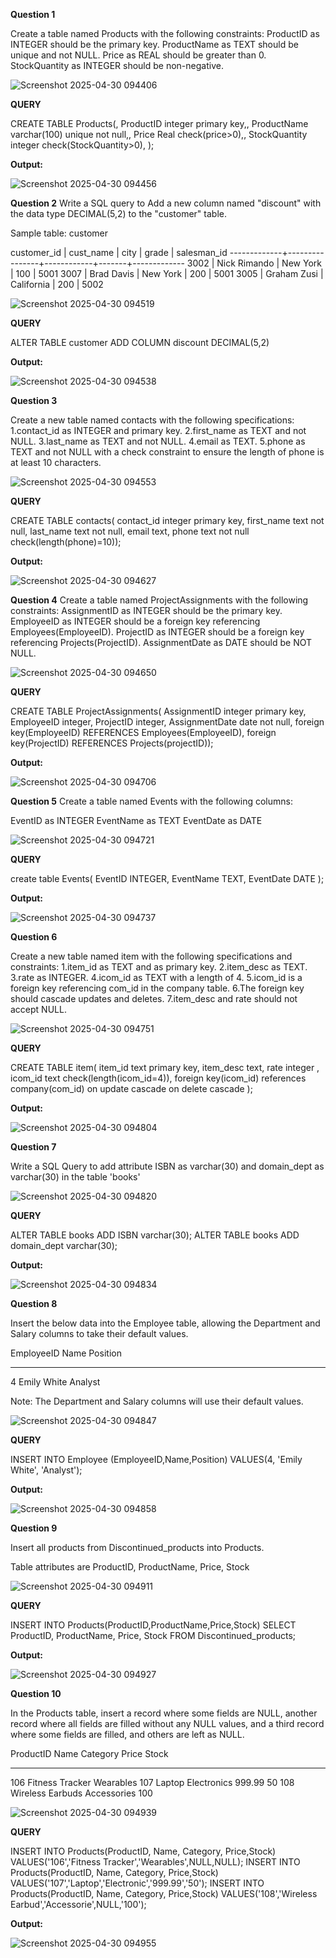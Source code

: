 
**Question 1**

Create a table named Products with the following constraints:
ProductID as INTEGER should be the primary key.
ProductName as TEXT should be unique and not NULL.
Price as REAL should be greater than 0.
StockQuantity as INTEGER should be non-negative.

![Screenshot 2025-04-30 094406](https://github.com/user-attachments/assets/4e2cc8a7-2cfb-4668-989e-3c04dfe9cad6)

**QUERY**

CREATE TABLE Products(,
ProductID integer primary key,,
ProductName varchar(100) unique not null,,
Price Real check(price>0),,
StockQuantity integer check(StockQuantity>0),
);

**Output:**

![Screenshot 2025-04-30 094456](https://github.com/user-attachments/assets/84a95bad-072c-4c86-9ccb-5a92d14dad42)

**Question 2**
Write a SQL query to Add a new column named "discount" with the data type DECIMAL(5,2) to the "customer" table.

Sample table: customer

 customer_id |   cust_name    |    city    | grade | salesman_id 
-------------+----------------+------------+-------+-------------
        3002 | Nick Rimando   | New York   |   100 |        5001
        3007 | Brad Davis     | New York   |   200 |        5001
        3005 | Graham Zusi    | California |   200 |        5002
        
 ![Screenshot 2025-04-30 094519](https://github.com/user-attachments/assets/4bb0831b-ef40-4ead-ac9c-d905c42ed6a8)

**QUERY**

ALTER TABLE customer
ADD COLUMN discount DECIMAL(5,2)

**Output:**

![Screenshot 2025-04-30 094538](https://github.com/user-attachments/assets/7d21cfbd-114a-4508-8abe-cc7ea7e26578)

**Question 3**

Create a new table named contacts with the following specifications:
1.contact_id as INTEGER and primary key.
2.first_name as TEXT and not NULL.
3.last_name as TEXT and not NULL.
4.email as TEXT.
5.phone as TEXT and not NULL with a check constraint to ensure the length of phone is at least 10 characters.

![Screenshot 2025-04-30 094553](https://github.com/user-attachments/assets/959f4a4d-e5af-420e-bedc-3474bb5fde41)

**QUERY**

CREATE TABLE contacts(
contact_id integer primary key,
first_name text not null,
last_name text not null,
email text,
phone text not null check(length(phone)=10));

**Output:**

![Screenshot 2025-04-30 094627](https://github.com/user-attachments/assets/bc28dfd2-ab99-41ea-aefa-f4b7a5565bd4)

**Question 4**
Create a table named ProjectAssignments with the following constraints:
AssignmentID as INTEGER should be the primary key.
EmployeeID as INTEGER should be a foreign key referencing Employees(EmployeeID).
ProjectID as INTEGER should be a foreign key referencing Projects(ProjectID).
AssignmentDate as DATE should be NOT NULL.

![Screenshot 2025-04-30 094650](https://github.com/user-attachments/assets/f70188b2-c8c8-4f5f-8582-0fd92df50cca)

**QUERY**

CREATE TABLE ProjectAssignments(
AssignmentID integer primary key,
EmployeeID integer,
ProjectID integer,
AssignmentDate date not null,
foreign key(EmployeeID) REFERENCES Employees(EmployeeID),
foreign key(ProjectID) REFERENCES Projects(projectID));

**Output:**

![Screenshot 2025-04-30 094706](https://github.com/user-attachments/assets/0b6a911a-842d-4df0-9aa2-7c06a01f7a20)

**Question 5**
Create a table named Events with the following columns:

EventID as INTEGER
EventName as TEXT
EventDate as DATE

![Screenshot 2025-04-30 094721](https://github.com/user-attachments/assets/86acd69d-76b1-4454-9160-9952e77cca28)

**QUERY**

create table Events(
EventID INTEGER,
EventName TEXT,
EventDate DATE
);

**Output:**

![Screenshot 2025-04-30 094737](https://github.com/user-attachments/assets/3886ccad-0dc6-49d9-94a8-eabe063ea55e)

**Question 6**

Create a new table named item with the following specifications and constraints:
1.item_id as TEXT and as primary key.
2.item_desc as TEXT.
3.rate as INTEGER.
4.icom_id as TEXT with a length of 4.
5.icom_id is a foreign key referencing com_id in the company table.
6.The foreign key should cascade updates and deletes.
7.item_desc and rate should not accept NULL.

![Screenshot 2025-04-30 094751](https://github.com/user-attachments/assets/58f39a50-3612-4299-8939-b0225b0e158c)

**QUERY**

CREATE TABLE item(
item_id text primary key,
item_desc text,
rate integer ,
icom_id text check(length(icom_id=4)),
foreign key(icom_id) references company(com_id)
on update cascade
on delete cascade
);

**Output:**

![Screenshot 2025-04-30 094804](https://github.com/user-attachments/assets/726e6efd-4a18-4821-b1f7-6490fd46474d)


**Question 7**

Write a SQL Query  to add attribute ISBN as varchar(30) and domain_dept as varchar(30) in the table 'books'

 ![Screenshot 2025-04-30 094820](https://github.com/user-attachments/assets/83b3a4ea-5508-4de2-9afe-47aa888153c0)

**QUERY**

ALTER TABLE books
ADD ISBN varchar(30);
ALTER TABLE books
ADD domain_dept varchar(30);

**Output:**

![Screenshot 2025-04-30 094834](https://github.com/user-attachments/assets/817aa068-f6e1-4ce1-9aa6-a0699e77fba9)


**Question 8**

Insert the below data into the Employee table, allowing the Department and Salary columns to take their default values.

EmployeeID  Name         Position
----------  -----------  ----------
4           Emily White  Analyst

Note: The Department and Salary columns will use their default values.    

![Screenshot 2025-04-30 094847](https://github.com/user-attachments/assets/5d619261-448e-48c1-b591-2721df610a3a)

**QUERY**

INSERT INTO Employee (EmployeeID,Name,Position)
VALUES(4, 'Emily White', 'Analyst');

**Output:**

![Screenshot 2025-04-30 094858](https://github.com/user-attachments/assets/4be31bc8-48a0-4ee1-b0d5-fc83d7c56fb4)

**Question  9**

Insert all products from Discontinued_products into Products.

Table attributes are ProductID, ProductName, Price, Stock

![Screenshot 2025-04-30 094911](https://github.com/user-attachments/assets/16518ded-1c0a-4a0c-a832-88a97b158c05)

**QUERY**

INSERT INTO Products(ProductID,ProductName,Price,Stock)
SELECT ProductID, ProductName, Price, Stock FROM Discontinued_products;

**Output:**

![Screenshot 2025-04-30 094927](https://github.com/user-attachments/assets/784453b9-1d1f-40e5-b64b-9a3464689f82)

**Question 10**

In the Products table, insert a record where some fields are NULL, another record where all fields are filled without any NULL values, and a third record where some fields are filled, and others are left as NULL.

ProductID   Name              Category    Price       Stock
----------  ---------------   ----------  ----------  ----------
106         Fitness Tracker   Wearables
107         Laptop            Electronics  999.99      50
108         Wireless Earbuds  Accessories              100

 ![Screenshot 2025-04-30 094939](https://github.com/user-attachments/assets/0ca0b4a0-75fd-4eef-b74b-50eeb8e1338c)

**QUERY**

INSERT INTO Products(ProductID, Name, Category, Price,Stock)
VALUES('106','Fitness Tracker','Wearables',NULL,NULL);
INSERT INTO Products(ProductID, Name, Category, Price,Stock)
VALUES('107','Laptop','Electronic','999.99','50');
INSERT INTO Products(ProductID, Name, Category, Price,Stock)
VALUES('108','Wireless Earbud','Accessorie',NULL,'100');

**Output:**

![Screenshot 2025-04-30 094955](https://github.com/user-attachments/assets/c5ac62d7-eccc-43ef-97d6-e428046f61cd)

